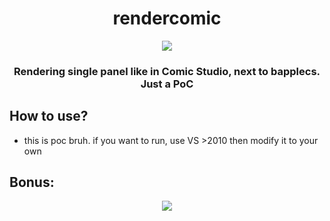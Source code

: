 <h1 align="center">
rendercomic
</h1>

<p align="center"> 
  <kbd>
<img src="https://earth.is-f.lat/scr/ahyggydg.png">
  </kbd>
</p>

<h3 align="center">
Rendering single panel like in Comic Studio, next to bapplecs. Just a PoC
</h3>

## How to use?
* this is poc bruh. if you want to run, use VS >2010 then modify it to your own

## Bonus:
<p align="center"> 
  <kbd>
<img src="https://github.com/Bang1338/rendercomic/assets/75790567/fcfe7578-23ea-4102-b780-b453429e8a23">
  </kbd>
</p>
